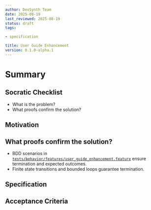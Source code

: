 ```yaml
---
author: DevSynth Team
date: 2025-08-19
last_reviewed: 2025-08-19
status: draft
tags:

- specification

title: User Guide Enhancement
version: 0.1.0-alpha.1
---
```


<!--
Required metadata fields:
- author: document author
- date: creation date
- last_reviewed: last review date
- status: draft | review | published
- tags: search keywords
- title: short descriptive name
- version: specification version
-->

# Summary

## Socratic Checklist
- What is the problem?
- What proofs confirm the solution?

## Motivation

## What proofs confirm the solution?
- BDD scenarios in [`tests/behavior/features/user_guide_enhancement.feature`](../../tests/behavior/features/user_guide_enhancement.feature) ensure termination and expected outcomes.
- Finite state transitions and bounded loops guarantee termination.


## Specification

## Acceptance Criteria
